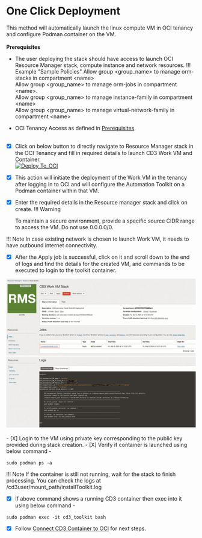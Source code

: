 # **One Click Deployment**

This method will automatically launch the linux compute VM in OCI tenancy and configure Podman container on the VM.
<br><br>
**Prerequisites**

* The user deploying the stack should have access to launch OCI Resource Manager stack, compute instance and network resources.
!!! Example "Sample Policies"
    Allow group <group_name\> to manage orm-stacks in compartment <name\>  <br>
    Allow group <group_name\> to manage orm-jobs in compartment <name\>. <br>
    Allow group <group_name\> to manage instance-family in compartment <name\> <br>
    Allow group <group_name\> to manage virtual-network-family in compartment <name\> <br>
    
    
    
* OCI Tenancy Access as defined in [Prerequisites](prerequisites.md).
<br><br>

- [x] Click on below button to directly navigate to Resource Manager stack in the OCI Tenancy and fill in required details to launch CD3 Work VM and Container.<br>
[![Deploy_To_OCI](https://oci-resourcemanager-plugin.plugins.oci.oraclecloud.com/latest/deploy-to-oracle-cloud.svg)](https://cloud.oracle.com/resourcemanager/stacks/create?zipUrl=https://github.com/oracle-devrel/cd3-automation-toolkit/archive/refs/heads/main.zip)

- [x] This action will initiate the deployment of the Work VM in the tenancy after logging in to OCI and will configure the Automation Toolkit on a Podman container within that VM. 

- [x] Enter the required details in the Resource manager stack and click on create.
!!! Warning

    To maintain a secure environment, provide a specific source CIDR range to access the VM. Do not use 0.0.0.0/0.

!!! Note
    In case existing network is chosen to launch Work VM, it needs to have outbound internet connectivity.

- [x] After the Apply job is successful, click on it and scroll down to the end of logs and find the details for the created VM, and commands to be executed to login to the toolkit container.<br>
<img width="1124" src="../images/launch-from-stack-1.png">
<img width="1124" src="../images/launch-from-stack-2.png">
<br><br>
- [X] Login to the VM using private key corresponding to the public key provided during stack creation.
- [X] Verify if container is launched using below command - 

```
sudo podman ps -a
```
!!! Note
    If the container is still not running, wait for the stack to finish processing. You can check the logs at /cd3user/mount_path/installToolkit.log

- [X] If above command shows a running CD3 container then exec into it using below command - 

```
sudo podman exec -it cd3_toolkit bash
```

- [X] Follow [Connect CD3 Container to OCI](connect-container-to-oci-tenancy.md) for next steps. 

